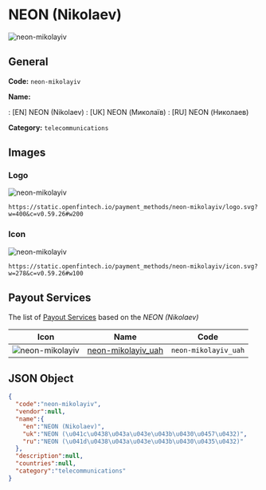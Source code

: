 
# NEON (Nikolaev) 
![neon-mikolayiv](https://static.openfintech.io/payment_methods/neon-mikolayiv/logo.svg?w=400&c=v0.59.26#w200)  

## General 
**Code:** `neon-mikolayiv` 
 
**Name:** 
 
:	[EN] NEON (Nikolaev) 
:	[UK] NEON (Миколаїв) 
:	[RU] NEON (Николаев) 
 
**Category:** `telecommunications` 
 

## Images 

### Logo 
![neon-mikolayiv](https://static.openfintech.io/payment_methods/neon-mikolayiv/logo.svg?w=400&c=v0.59.26#w200)  

```
https://static.openfintech.io/payment_methods/neon-mikolayiv/logo.svg?w=400&c=v0.59.26#w200
```  

### Icon 
![neon-mikolayiv](https://static.openfintech.io/payment_methods/neon-mikolayiv/icon.svg?w=278&c=v0.59.26#w100)  

```
https://static.openfintech.io/payment_methods/neon-mikolayiv/icon.svg?w=278&c=v0.59.26#w100
```  

## Payout Services 
 
The list of [Payout Services](/payout-services/) based on the _NEON (Nikolaev)_ 

|Icon|Name|Code| 
|:---:|:---:|:---:| 
|![neon-mikolayiv](https://static.openfintech.io/payout_methods/neon-mikolayiv/icon.svg?w=278&c=v0.59.26#w40) |[neon-mikolayiv_uah](/payout-services/neon-mikolayiv_uah/)|`neon-mikolayiv_uah`| 
 

## JSON Object 

```json
{
  "code":"neon-mikolayiv",
  "vendor":null,
  "name":{
    "en":"NEON (Nikolaev)",
    "uk":"NEON (\u041c\u0438\u043a\u043e\u043b\u0430\u0457\u0432)",
    "ru":"NEON (\u041d\u0438\u043a\u043e\u043b\u0430\u0435\u0432)"
  },
  "description":null,
  "countries":null,
  "category":"telecommunications"
}
```  
